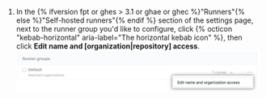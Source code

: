 1. In the {% ifversion fpt or ghes > 3.1 or ghae or ghec %}"Runners"{% else %}"Self-hosted runners"{% endif %} section of the settings page, next to the runner group you'd like to configure, click {% octicon "kebab-horizontal" aria-label="The horizontal kebab icon" %}, then click **Edit name and [organization|repository] access**. ![リポジトリの権限の管理](/assets/images/help/settings/actions-runner-manage-permissions.png)